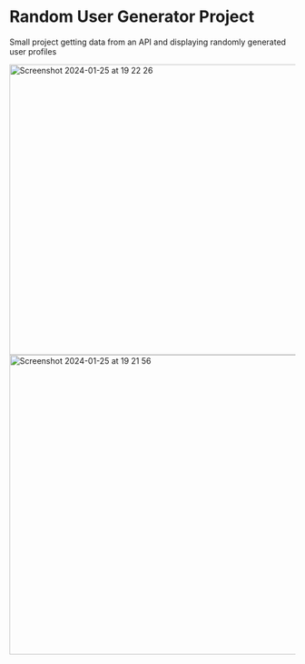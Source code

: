 # Random User Generator Project

Small project getting data from an API and displaying randomly generated user profiles


<img width="511" alt="Screenshot 2024-01-25 at 19 22 26" src="https://github.com/leon-bw/User-Generator-Project/assets/63013100/730a04b4-9f96-4d71-bfcc-e11da715df8e">


<img width="527" alt="Screenshot 2024-01-25 at 19 21 56" src="https://github.com/leon-bw/User-Generator-Project/assets/63013100/46bbc550-c1a3-4f37-a302-7de909727ab4">
